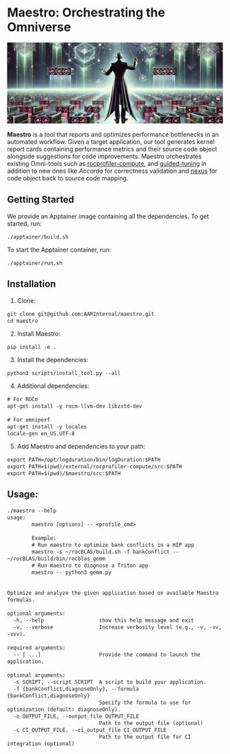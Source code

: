 # Maestro: Orchestrating the Omniverse

![Maestro](./images/maestro.png)


**Maestro** is a tool that reports and optimizes performance bottlenecks in an automated workflow. Given a target application, our tool generates kernel report cards containing performance metrics and their source code object alongside suggestions for code improvements. Maestro orchestrates existing Omni-tools such as [rocprofiler-compute](https://github.com/ROCm/rocprofiler-compute), and [guided-tuning](https://github.com/AARInternal/guided-tuning) in addition to new ones like _Accordo_ for correctness validation and [nexus](https://github.com/AARInternal/nexus) for code object back to source code mapping.


## Getting Started

We provide an Apptainer image containing all the dependencies. To get started, run:
```
./apptainer/build.sh
```

To start the Apptainer container, run:

```
./apptainer/run.sh
```

## Installation

1. Clone:

```shell
git clone git@github.com:AARInternal/maestro.git
cd maestro
```

2. Install Maestro:
```
pip install -e .
```

3. Install the dependencies:
```terminal
python3 scripts/install_tool.py --all
```

4. Additional dependencies:
```
# For ROCm
apt-get install -y rocm-llvm-dev libzstd-dev

# For omniperf
apt-get install -y locales
locale-gen en_US.UTF-8 
```

5. Add Maestro and dependencies to your path:

```shell
export PATH=/opt/logduration/bin/logDuration:$PATH
export PATH=$(pwd)/external/rocprofiler-compute/src:$PATH
export PATH=$(pwd)/$maestro/src:$PATH
```



## Usage:

```shell
./maestro --help
usage: 
        maestro [options] -- <profile_cmd>

        Example:
        # Run maestro to optimize bank conflicts in a HIP app
        maestro -s ~/rocBLAS/build.sh -f bankConflict -- ~/rocBLAS/build/bin/rocblas_gemm
        # Run maestro to diagnose a Triton app
        maestro -- python3 gemm.py
        

Optimize and analyze the given application based on available Maestro formulas.

optional arguments:
  -h, --help                  show this help message and exit
  -v, --verbose               Increase verbosity level (e.g., -v, -vv, -vvv).

required arguments:
  -- [ ...]                   Provide the command to launch the application.

optional arguments:
  -s SCRIPT, --script SCRIPT  A script to build your application.
  -f {bankConflict,diagnoseOnly}, --formula {bankConflict,diagnoseOnly}
                              Specify the formula to use for optimization (default: diagnoseOnly).
  -o OUTPUT_FILE, --output_file OUTPUT_FILE
                              Path to the output file (optional)
  -c CI_OUTPUT_FILE, --ci_output_file CI_OUTPUT_FILE
                              Path to the output file for CI integration (optional)
```